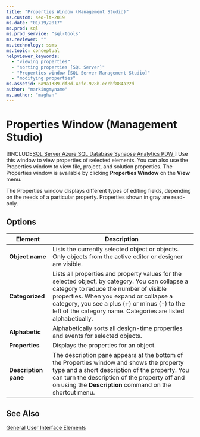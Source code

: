 ```yaml
---
title: "Properties Window (Management Studio)"
ms.custom: seo-lt-2019
ms.date: "01/19/2017"
ms.prod: sql
ms.prod_service: "sql-tools"
ms.reviewer: ""
ms.technology: ssms
ms.topic: conceptual
helpviewer_keywords: 
  - "viewing properties"
  - "sorting properties [SQL Server]"
  - "Properties window [SQL Server Management Studio]"
  - "modifying properties"
ms.assetid: 6a9a1389-df8d-4cfc-928b-eccbf884a22d
author: "markingmyname"
ms.author: "maghan"
---
```

# Properties Window (Management Studio)
[!INCLUDE[SQL Server Azure SQL Database Synapse Analytics PDW ](../includes/applies-to-version/sql-asdb-asdbmi-asdw-pdw.md)]
Use this window to view properties of selected elements. You can also use the Properties window to view file, project, and solution properties. The Properties window is available by clicking **Properties Window** on the **View** menu.  
  
The Properties window displays different types of editing fields, depending on the needs of a particular property. Properties shown in gray are read-only.  
  
## Options  
  
|Element|Description|  
|-----------|---------------|  
|**Object name**|Lists the currently selected object or objects. Only objects from the active editor or designer are visible.|  
|**Categorized**|Lists all properties and property values for the selected object, by category. You can collapse a category to reduce the number of visible properties. When you expand or collapse a category, you see a plus (+) or minus (-) to the left of the category name. Categories are listed alphabetically.|  
|**Alphabetic**|Alphabetically sorts all design-time properties and events for selected objects.|  
|**Properties**|Displays the properties for an object.|  
|**Description pane**|The description pane appears at the bottom of the Properties window and shows the property type and a short description of the property. You can turn the description of the property off and on using the **Description** command on the shortcut menu.|  
  
## See Also  
[General User Interface Elements](../ssms/general-user-interface-elements.md)  
  
